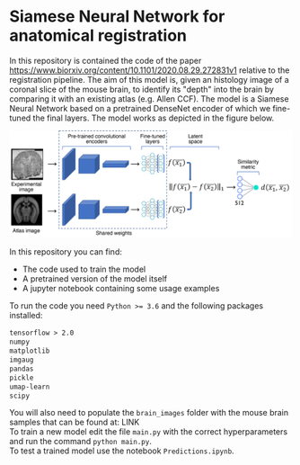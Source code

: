 # Siamese Neural Network for anatomical registration

In this repository is contained the code of the paper <https://www.biorxiv.org/content/10.1101/2020.08.29.272831v1> relative to the registration pipeline. The aim of this model is, given an histology image of a coronal slice of the mouse brain, to identify its "depth" into the brain by comparing it 
with an existing atlas (e.g. Allen CCF).
The model is a Siamese Neural Network based on a pretrained DenseNet encoder of which we fine-tuned the final layers. The model works as depicted in the figure below.

![Siamese Neural Network](imgs/siamese.png)

In this repository you can find:
- The code used to train the model
- A pretrained version of the model itself 
- A jupyter notebook containing some usage examples

To run the code you need ```Python >= 3.6``` and the following packages installed:
```
tensorflow > 2.0
numpy
matplotlib
imgaug
pandas
pickle
umap-learn
scipy
```
You will also need to populate the ```brain_images``` folder with the mouse brain samples that can be found at: LINK  
To train a new model edit the file ```main.py``` with the correct hyperparameters and run the command ```python main.py```.  
To test a trained model use the notebook ```Predictions.ipynb```.  
